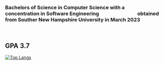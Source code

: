 
<br/><h3><b> Bachelors of Science in Computer Science with a concentration in Software Engineering &emsp; &emsp; &emsp; &emsp; &emsp; &emsp; obtained from Souther New Hampshire University in March 2023</b></h3>

<br/><h2><b>GPA 3.7 </b></h2>

[![Top Langs](https://github-readme-stats.vercel.app/api/top-langs/?username=msfbgh&langs_count=10)](https://github.com/msfbgh/github-readme-stats)

<!--
**msfbgh/msfbgh** is a ✨ _special_ ✨ repository because its `README.md` (this file) appears on your GitHub profile.

Here are some ideas to get you started:

- 🔭 I’m currently working on ...
- 🌱 I’m currently learning ...
- 👯 I’m looking to collaborate on ...
- 🤔 I’m looking for help with ...
- 💬 Ask me about ...
- 📫 How to reach me: ...
- ⚡ Fun fact: ...
-->

